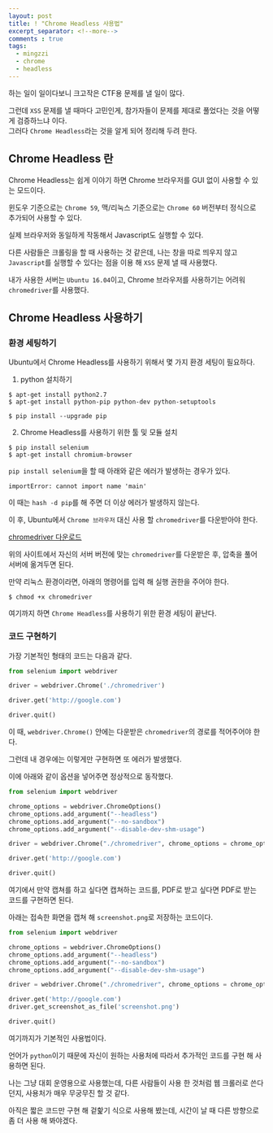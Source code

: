 ```yaml
---
layout: post
title: ! "Chrome Headless 사용법"
excerpt_separator: <!--more-->
comments : true
tags:
  - mingzzi
  - chrome
  - headless
---
```


하는 일이 일이다보니 크고작은 CTF용 문제를 낼 일이 많다.  

그런데 `XSS` 문제를 낼 때마다 고민인게, 참가자들이 문제를 제대로 풀었다는 것을 어떻게 검증하느냐 이다.  
그러다 `Chrome Headless`라는 것을 알게 되어 정리해 두려 한다.  

<!--more-->
## Chrome Headless 란

Chrome Headless는 쉽게 이야기 하면 Chrome 브라우저를 GUI 없이 사용할 수 있는 모드이다.  

윈도우 기준으로는 `Chrome 59`, 맥/리눅스 기준으로는 `Chrome 60` 버전부터 정식으로 추가되어 사용할 수 있다.  

실제 브라우저와 동일하게 작동해서 Javascript도 실행할 수 있다.  

다른 사람들은 크롤링을 할 때 사용하는 것 같은데, 나는 창을 따로 띄우지 않고 `Javascript`를 실행할 수 있다는 점을 이용 해 `XSS` 문제 낼 때 사용했다.  

내가 사용한 서버는 `Ubuntu 16.04`이고, Chrome 브라우저를 사용하기는 어려워 `chromedriver`를 사용했다.  

## Chrome Headless 사용하기  

### 환경 세팅하기  

Ubuntu에서 Chrome Headless를 사용하기 위해서 몇 가지 환경 세팅이 필요하다.  

1. python 설치하기
```
$ apt-get install python2.7
$ apt-get install python-pip python-dev python-setuptools
```

```
$ pip install --upgrade pip
```

2. Chrome Headless를 사용하기 위한 툴 및 모듈 설치  

```
$ pip install selenium
$ apt-get install chromium-browser
```

`pip install selenium`을 할 때 아래와 같은 에러가 발생하는 경우가 있다.  

```
importError: cannot import name 'main'
```

이 때는 `hash -d pip`를 해 주면 더 이상 에러가 발생하지 않는다.  

이 후, Ubuntu에서 `Chrome 브라우저` 대신 사용 할 `chromedriver`를 다운받아야 한다.  

[chromedriver 다운로드](http://chromedriver.chromium.org/downloads)

위의 사이트에서 자신의 서버 버전에 맞는 `chromedriver`를 다운받은 후, 압축을 풀어 서버에 옮겨두면 된다.  

만약 리눅스 환경이라면, 아래의 명령어를 입력 해 실행 권한을 주어야 한다.  

```
$ chmod +x chromedriver
```

여기까지 하면 `Chrome Headless`를 사용하기 위한 환경 세팅이 끝난다.  

### 코드 구현하기  

가장 기본적인 형태의 코드는 다음과 같다.  

```python
from selenium import webdriver

driver = webdriver.Chrome('./chromedriver')

driver.get('http://google.com')

driver.quit()
```

이 때, `webdriver.Chrome()` 안에는 다운받은 `chromedriver`의 경로를 적어주어야 한다.  

그런데 내 경우에는 이렇게만 구현하면 또 에러가 발생했다.  

이에 아래와 같이 옵션을 넣어주면 정상적으로 동작했다.  

```python
from selenium import webdriver

chrome_options = webdriver.ChromeOptions()
chrome_options.add_argument("--headless")
chrome_options.add_argument("--no-sandbox")
chrome_options.add_argument("--disable-dev-shm-usage")

driver = webdriver.Chrome("./chromedriver", chrome_options = chrome_options)

driver.get('http://google.com')

driver.quit()
```

여기에서 만약 캡쳐를 하고 싶다면 캡쳐하는 코드를, PDF로 받고 싶다면 PDF로 받는 코드를 구현하면 된다.  

아래는 접속한 화면을 캡쳐 해 `screenshot.png`로 저장하는 코드이다.  

```python
from selenium import webdriver

chrome_options = webdriver.ChromeOptions()
chrome_options.add_argument("--headless")
chrome_options.add_argument("--no-sandbox")
chrome_options.add_argument("--disable-dev-shm-usage")

driver = webdriver.Chrome("./chromedriver", chrome_options = chrome_options)

driver.get('http://google.com')
driver.get_screenshot_as_file('screenshot.png')

driver.quit()
```

여기까지가 기본적인 사용법이다.  

언어가 `python`이기 때문에 자신이 원하는 사용처에 따라서 추가적인 코드를 구현 해 사용하면 된다.  

나는 그냥 대회 운영용으로 사용했는데, 다른 사람들이 사용 한 것처럼 웹 크롤러로 쓴다던지, 사용처가 매우 무궁무진 할 것 같다.  

아직은 짧은 코드만 구현 해 겉핥기 식으로 사용해 봤는데, 시간이 날 때 다른 방향으로 좀 더 사용 해 봐야겠다.  
